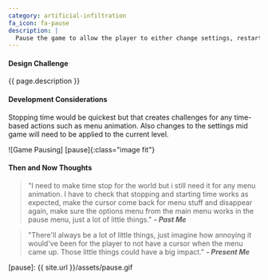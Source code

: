 ```yaml
---
category: artificial-infiltration
fa_icon: fa-pause
description: |
  Pause the game to allow the player to either change settings, restart, or quit. 
---
```


#### Design Challenge

{{ page.description }}

#### Development Considerations

Stopping time would be quickest but that creates challenges for any time-based actions such as menu animation. Also changes to the settings mid game will need to be applied to the current level. 

![Game Pausing] [pause]{:class="image fit"}

<!--excerpt_end-->

#### Then and Now Thoughts

> "I need to make time stop for the world but i still need it for any menu animation. I have to check that stopping and starting time works as expected, make the cursor come back for menu stuff and disappear again, make sure the options menu from the main menu works in the pause menu, just a lot of little things." 
**_- Past Me_**

> "There'll always be a lot of little things, just imagine how annoying it would've been for the player to not have a cursor when the menu came up. Those little things could have a big impact."
**_- Present Me_**

[pause]: {{ site.url }}/assets/pause.gif